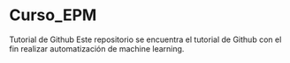 # Curso_EPM
Tutorial de Github
Este repositorio se encuentra el tutorial de Github con el fin realizar automatización de machine learning.
